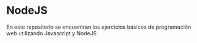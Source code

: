 # NodeJS
En este repositorio se encuentran los ejercicios básicos de programación web utilizando Javascript y NodeJS
